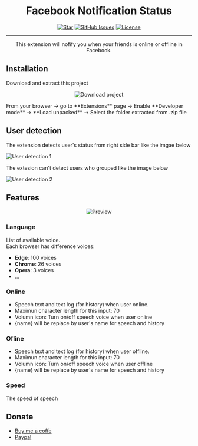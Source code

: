 <h1 align="center">Facebook Notification Status</h1>

<div align="center">

[![Star](https://badgen.net/github/stars/truongthang2211/facebook_notification_status?color=yellow)]()
[![GitHub Issues](https://badgen.net/github/issues/truongthang2211/facebook_notification_status?color=green)](https://github.com/truongthang2211/facebook_notification_status/issues)
[![License](https://badgen.net/github/license/truongthang2211/facebook_notification_status)](/LICENSE)

</div>

---

<p align="center"> This extension will nofify you when your friends is online or offline in Facebook.
    <br> 
</p>

## Installation <a name = "installation"></a>

Download and extract this project

<div align="center">

![Download project](https://res.cloudinary.com/dyjtdqqyd/image/upload/v1657443155/facebook_notification_status/Screenshot_2022-07-10_142835_y5hu9u.png)

</div>
From your browser -> go to **Extensions** page -> Enable **Developer mode** -> **Load unpacked** -> Select the folder extracted from .zip file

## User detection <a name = "user_detection"></a>

The extension detects user's status from right side bar like the imgae below

![User detection 1](https://res.cloudinary.com/dyjtdqqyd/image/upload/v1657444060/facebook_notification_status/Screenshot_2022-07-10_150238_j3cupl.png)

The extesion can't detect users who grouped like the image below

![User detection 2](https://res.cloudinary.com/dyjtdqqyd/image/upload/v1657444060/facebook_notification_status/Screenshot_2022-07-10_151837_fk2y8s.png)

## Features

<div align="center">

![Preview](https://res.cloudinary.com/dyjtdqqyd/image/upload/v1657437489/facebook_notification_status/Screenshot_2022-07-10_141747_h4g7on.png)

</div>

### Language

List of available voice.<br>
Each browser has difference voices:

- **Edge**: 100 voices
- **Chrome**: 26 voices
- **Opera**: 3 voices
- ...

### Online

- Speech text and text log (for history) when user online.<br>
- Maximun character length for this input: 70<br>
- Volumn icon: Turn on/off speech voice when user online<br>
- {name} will be replace by user's name for speech and history

### Ofline

- Speech text and text log (for history) when user offline.<br>
- Maximun character length for this input: 70<br>
- Volumn icon: Turn on/off speech voice when user offline<br>
- {name} will be replace by user's name for speech and history

### Speed

The speed of speech

## Donate

- [Buy me a coffe](paypal.me/truongthang2211)
- [Paypal](paypal.me/truongthang2211)
